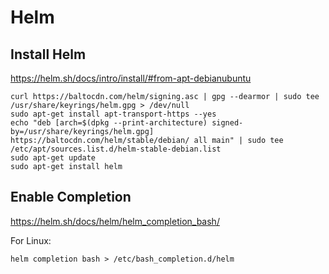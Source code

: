 # Helm

## Install Helm


https://helm.sh/docs/intro/install/#from-apt-debianubuntu

```shell
curl https://baltocdn.com/helm/signing.asc | gpg --dearmor | sudo tee /usr/share/keyrings/helm.gpg > /dev/null
sudo apt-get install apt-transport-https --yes
echo "deb [arch=$(dpkg --print-architecture) signed-by=/usr/share/keyrings/helm.gpg] https://baltocdn.com/helm/stable/debian/ all main" | sudo tee /etc/apt/sources.list.d/helm-stable-debian.list
sudo apt-get update
sudo apt-get install helm
```

## Enable Completion

https://helm.sh/docs/helm/helm_completion_bash/

For Linux:

```shell
helm completion bash > /etc/bash_completion.d/helm
```
